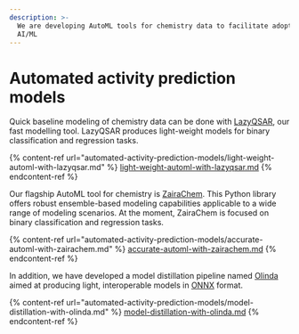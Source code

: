 ```yaml
---
description: >-
  We are developing AutoML tools for chemistry data to facilitate adoption of
  AI/ML
---
```


# Automated activity prediction models

Quick baseline modeling of chemistry data can be done with [LazyQSAR](https://github.com/ersilia-os/lazy-qsar), our fast modelling tool. LazyQSAR produces light-weight models for binary classification and regression tasks.&#x20;

{% content-ref url="automated-activity-prediction-models/light-weight-automl-with-lazyqsar.md" %}
[light-weight-automl-with-lazyqsar.md](automated-activity-prediction-models/light-weight-automl-with-lazyqsar.md)
{% endcontent-ref %}

Our flagship AutoML tool for chemistry is [ZairaChem](https://github.com/ersilia-os/zaira-chem). This Python library offers robust ensemble-based modeling capabilities applicable to a wide range of modeling scenarios. At the moment, ZairaChem is focused on binary classification and regression tasks.

{% content-ref url="automated-activity-prediction-models/accurate-automl-with-zairachem.md" %}
[accurate-automl-with-zairachem.md](automated-activity-prediction-models/accurate-automl-with-zairachem.md)
{% endcontent-ref %}

In addition, we have developed a model distillation pipeline named [Olinda](https://github.com/ersilia-os/olinda) aimed at producing light, interoperable models in [ONNX](https://onnx.ai/) format.

{% content-ref url="automated-activity-prediction-models/model-distillation-with-olinda.md" %}
[model-distillation-with-olinda.md](automated-activity-prediction-models/model-distillation-with-olinda.md)
{% endcontent-ref %}
